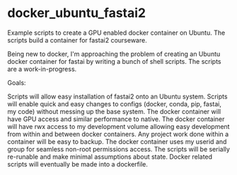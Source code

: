 # docker_ubuntu_fastai2
Example scripts to create a GPU enabled docker container on Ubuntu. The scripts build a container for fastai2 courseware.

Being new to docker, I'm approaching the problem of creating an Ubuntu docker container for fastai by writing a bunch of shell scripts. The scripts are a work-in-progress.

Goals:

Scripts will allow easy installation of fastai2 onto an Ubuntu system.
Scripts will enable quick and easy changes to configs (docker, conda, pip, fastai, my code) without messing up the base system.
The docker container will have GPU access and similar performance to native.
The docker container will have rwx access to my development volume allowing easy development from within and between docker containers.
Any project work done within a container will be easy to backup.
The docker container uses my userid and group for seamless non-root permissions access.
The scripts will be serially re-runable and make minimal assumptions about state.
Docker related scripts will eventually be made into a dockerfile.
